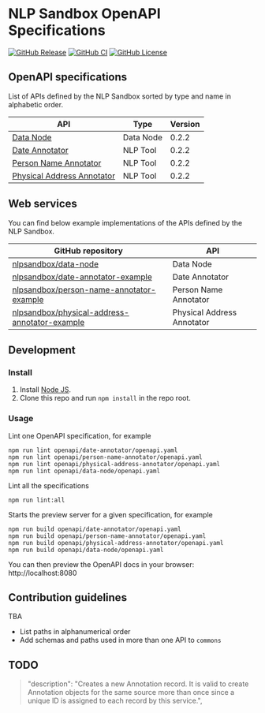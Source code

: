 # NLP Sandbox OpenAPI Specifications

[![GitHub Release](https://img.shields.io/github/release/nlpsandbox/nlpsandbox-schemas.svg?include_prereleases&color=94398d&labelColor=555555&logoColor=ffffff&style=for-the-badge&logo=github)](https://github.com/nlpsandbox/nlpsandbox-schemas/releases)
[![GitHub CI](https://img.shields.io/github/workflow/status/nlpsandbox/nlpsandbox-schemas/ci.svg?color=94398d&labelColor=555555&logoColor=ffffff&style=for-the-badge&logo=github)](https://github.com/nlpsandbox/nlpsandbox-schemas)
[![GitHub License](https://img.shields.io/github/license/nlpsandbox/nlpsandbox-schemas.svg?color=94398d&labelColor=555555&logoColor=ffffff&style=for-the-badge&logo=github)](https://github.com/nlpsandbox/nlpsandbox-schemas)

## OpenAPI specifications

List of APIs defined by the NLP Sandbox sorted by type and name in alphabetic
order.

| API | Type | Version |
|---|---|---|
| [Data Node](/openapi/data-node) | Data Node | 0.2.2 |
| [Date Annotator](/openapi/date-annotator) | NLP Tool | 0.2.2 |
| [Person Name Annotator](/openapi/person-name-annotator) | NLP Tool | 0.2.2 |
| [Physical Address Annotator](/openapi/physical-address-annotator) | NLP Tool | 0.2.2 |

## Web services

You can find below example implementations of the APIs defined by the NLP Sandbox.

| GitHub repository | API |
|---|---|
| [nlpsandbox/data-node](https://github.com/nlpsandbox/data-node) | Data Node |
| [nlpsandbox/date-annotator-example](https://github.com/nlpsandbox/date-annotator-example) | Date Annotator |
| [nlpsandbox/person-name-annotator-example](https://github.com/nlpsandbox/person-name-annotator-example) | Person Name Annotator |
| [nlpsandbox/physical-address-annotator-example](https://github.com/nlpsandbox/physical-address-annotator-example) | Physical Address Annotator |

## Development

### Install

1. Install [Node JS](https://nodejs.org/).
2. Clone this repo and run `npm install` in the repo root.

### Usage

Lint one OpenAPI specification, for example

    npm run lint openapi/date-annotator/openapi.yaml
    npm run lint openapi/person-name-annotator/openapi.yaml
    npm run lint openapi/physical-address-annotator/openapi.yaml
    npm run lint openapi/data-node/openapi.yaml

Lint all the specifications

    npm run lint:all

Starts the preview server for a given specification, for example

    npm run build openapi/date-annotator/openapi.yaml
    npm run build openapi/person-name-annotator/openapi.yaml
    npm run build openapi/physical-address-annotator/openapi.yaml
    npm run build openapi/data-node/openapi.yaml

You can then preview the OpenAPI docs in your browser: http://localhost:8080

## Contribution guidelines

TBA

- List paths in alphanumerical order
- Add schemas and paths used in more than one API to `commons`

## TODO

> "description": "Creates a new Annotation record. It is valid to create Annotation objects for the same source more than once since a unique ID is assigned to each record by this service.",

<!-- Definitions -->

[data_node_yaml]: https://nlpsandbox.github.io//nlpsandbox-schemas/data-node/develop/openapi.yaml
[data_node_json]: https://nlpsandbox.github.io//nlpsandbox-schemas/data-node/develop/openapi.json
[data_node_html]: https://nlpsandbox.github.io//nlpsandbox-schemas/data-node/develop/docs/index.html